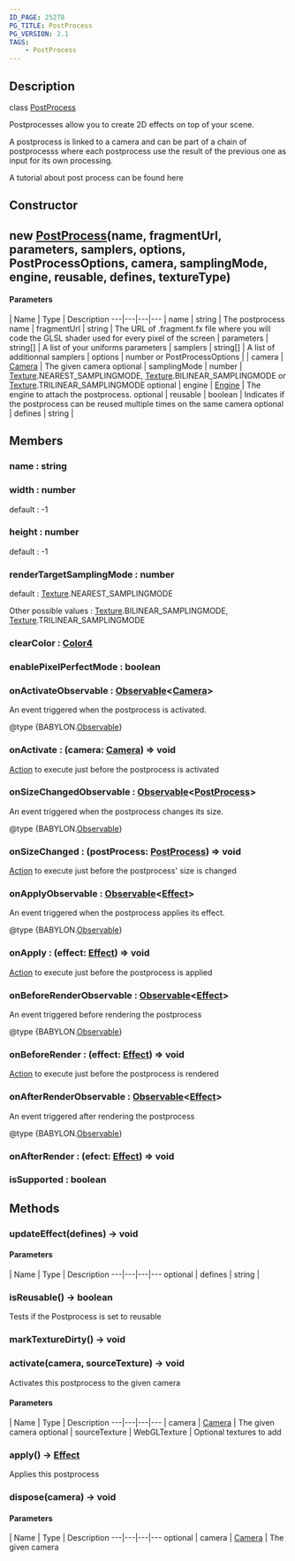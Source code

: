 ```yaml
---
ID_PAGE: 25278
PG_TITLE: PostProcess
PG_VERSION: 2.1
TAGS:
    - PostProcess
---
```

## Description

class [PostProcess](/classes/2.4/PostProcess)

Postprocesses allow you to create 2D effects on top of your scene.

A postprocess is linked to a camera and can be part of a chain of postprocesss where each postprocess use the result of the previous one as input for its own processing.

A tutorial about post process can be found here

## Constructor

## new [PostProcess](/classes/2.4/PostProcess)(name, fragmentUrl, parameters, samplers, options, PostProcessOptions, camera, samplingMode, engine, reusable, defines, textureType)



#### Parameters
 | Name | Type | Description
---|---|---|---
 | name | string |    The postprocess name
 | fragmentUrl | string |    The URL of .fragment.fx file where you will code the GLSL shader used for every pixel of the screen
 | parameters | string[] |    A list of your uniforms parameters
 | samplers | string[] |    A list of additionnal samplers
 | options | number or PostProcessOptions | 
 | camera | [Camera](/classes/2.4/Camera) |    The given camera
optional | samplingMode | number |    [Texture](/classes/2.4/Texture).NEAREST_SAMPLINGMODE, [Texture](/classes/2.4/Texture).BILINEAR_SAMPLINGMODE or [Texture](/classes/2.4/Texture).TRILINEAR_SAMPLINGMODE
optional | engine | [Engine](/classes/2.4/Engine) |    The engine to attach the postprocess.
optional | reusable | boolean |    Indicates if the postprocess can be reused multiple times on the same camera
optional | defines | string |    
## Members

### name : string



### width : number

default : -1

### height : number

default : -1

### renderTargetSamplingMode : number

default : [Texture](/classes/2.4/Texture).NEAREST_SAMPLINGMODE

Other possible values : [Texture](/classes/2.4/Texture).BILINEAR_SAMPLINGMODE, [Texture](/classes/2.4/Texture).TRILINEAR_SAMPLINGMODE

### clearColor : [Color4](/classes/2.4/Color4)



### enablePixelPerfectMode : boolean



### onActivateObservable : [Observable](/classes/2.4/Observable)&lt;[Camera](/classes/2.4/Camera)&gt;

An event triggered when the postprocess is activated.

@type {BABYLON.[Observable](/classes/2.4/Observable)}

### onActivate : (camera: [Camera](/classes/2.4/Camera)) =&gt; void

[Action](/classes/2.4/Action) to execute just before the postprocess is activated

### onSizeChangedObservable : [Observable](/classes/2.4/Observable)&lt;[PostProcess](/classes/2.4/PostProcess)&gt;

An event triggered when the postprocess changes its size.

@type {BABYLON.[Observable](/classes/2.4/Observable)}

### onSizeChanged : (postProcess: [PostProcess](/classes/2.4/PostProcess)) =&gt; void

[Action](/classes/2.4/Action) to execute just before the postprocess' size is changed

### onApplyObservable : [Observable](/classes/2.4/Observable)&lt;[Effect](/classes/2.4/Effect)&gt;

An event triggered when the postprocess applies its effect.

@type {BABYLON.[Observable](/classes/2.4/Observable)}

### onApply : (effect: [Effect](/classes/2.4/Effect)) =&gt; void

[Action](/classes/2.4/Action) to execute just before the postprocess is applied

### onBeforeRenderObservable : [Observable](/classes/2.4/Observable)&lt;[Effect](/classes/2.4/Effect)&gt;

An event triggered before rendering the postprocess

@type {BABYLON.[Observable](/classes/2.4/Observable)}

### onBeforeRender : (effect: [Effect](/classes/2.4/Effect)) =&gt; void

[Action](/classes/2.4/Action) to execute just before the postprocess is rendered

### onAfterRenderObservable : [Observable](/classes/2.4/Observable)&lt;[Effect](/classes/2.4/Effect)&gt;

An event triggered after rendering the postprocess

@type {BABYLON.[Observable](/classes/2.4/Observable)}

### onAfterRender : (efect: [Effect](/classes/2.4/Effect)) =&gt; void



### isSupported : boolean



## Methods

### updateEffect(defines) &rarr; void



#### Parameters
 | Name | Type | Description
---|---|---|---
optional | defines | string |    

### isReusable() &rarr; boolean

Tests if the Postprocess is set to reusable
### markTextureDirty() &rarr; void


### activate(camera, sourceTexture) &rarr; void

Activates this postprocess to the given camera

#### Parameters
 | Name | Type | Description
---|---|---|---
 | camera | [Camera](/classes/2.4/Camera) |    The given camera
optional | sourceTexture | WebGLTexture |    Optional textures to add
### apply() &rarr; [Effect](/classes/2.4/Effect)

Applies this postprocess
### dispose(camera) &rarr; void



#### Parameters
 | Name | Type | Description
---|---|---|---
optional | camera | [Camera](/classes/2.4/Camera) |    The given camera


